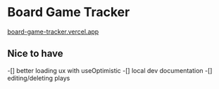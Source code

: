 # Board Game Tracker

[board-game-tracker.vercel.app](https://board-game-tracker.vercel.app/)

## Nice to have

-[] better loading ux with useOptimistic
-[] local dev documentation
-[] editing/deleting plays
